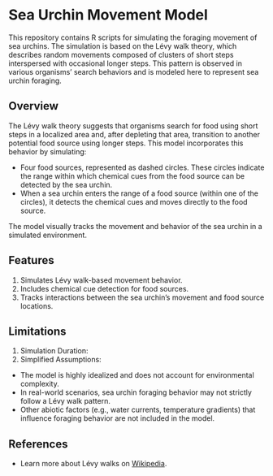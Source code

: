 # Sea Urchin Movement Model
This repository contains R scripts for simulating the foraging movement of sea urchins. The simulation is based on the Lévy walk theory, which describes random movements composed of clusters of short steps interspersed with occasional longer steps. This pattern is observed in various organisms’ search behaviors and is modeled here to represent sea urchin foraging.

## Overview

The Lévy walk theory suggests that organisms search for food using short steps in a localized area and, after depleting that area, transition to another potential food source using longer steps. This model incorporates this behavior by simulating:
- Four food sources, represented as dashed circles. These circles indicate the range within which chemical cues from the food source can be detected by the sea urchin.
- When a sea urchin enters the range of a food source (within one of the circles), it detects the chemical cues and moves directly to the food source.

The model visually tracks the movement and behavior of the sea urchin in a simulated environment.

## Features
1. Simulates Lévy walk-based movement behavior.
2. Includes chemical cue detection for food sources.
3. Tracks interactions between the sea urchin’s movement and food source locations.

## Limitations
1. Simulation Duration:
2. Simplified Assumptions:
- The model is highly idealized and does not account for environmental complexity.
- In real-world scenarios, sea urchin foraging behavior may not strictly follow a Lévy walk pattern.
- Other abiotic factors (e.g., water currents, temperature gradients) that influence foraging behavior are not included in the model.

## References
- Learn more about Lévy walks on [Wikipedia](https://en.wikipedia.org/wiki/L%C3%A9vy_flight).
